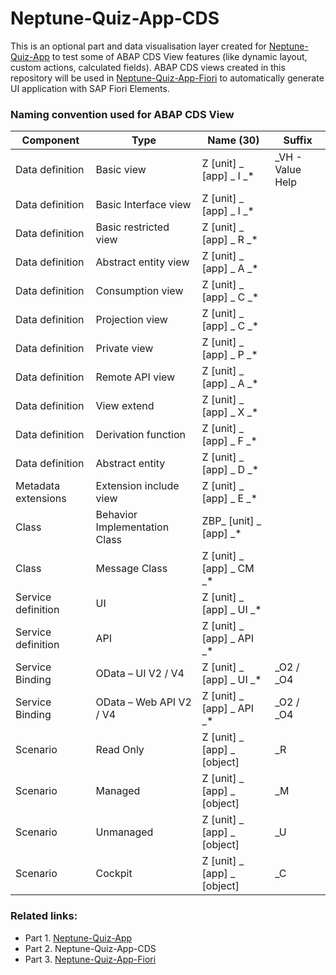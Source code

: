 # Neptune-Quiz-App-CDS
This is an optional part and data visualisation layer created for [Neptune-Quiz-App]( https://github.com/eborzykh/Neptune-Quiz-App) to test some of ABAP CDS View features (like dynamic layout, custom actions, calculated fields).
ABAP CDS views created in this repository will be used in [Neptune-Quiz-App-Fiori]( https://github.com/eborzykh/Neptune-Quiz-App-Fiori) to automatically generate UI application with SAP Fiori Elements.

### Naming convention used for ABAP CDS View

| Component | Type | Name (30) | Suffix |
| ---- | ---- | ---- | ---- |
| Data definition | Basic view | Z [unit] _ [app] _ I _* | _VH - Value Help |
| Data definition | Basic Interface view | Z [unit] _ [app] _ I _* |  |
| Data definition | Basic restricted view | Z [unit] _ [app] _ R _* |  |
| Data definition | Abstract entity view | Z [unit] _ [app] _ A _* |  |
| Data definition | Consumption view | Z [unit] _ [app] _ C _* |  |
| Data definition | Projection view | Z [unit] _ [app] _ C _* |  |
| Data definition | Private view | Z [unit] _ [app] _ P _* |  |
| Data definition | Remote API view | Z [unit] _ [app] _ A _* |  |
| Data definition | View extend | Z [unit] _ [app] _ X _* |  |
| Data definition | Derivation function | Z [unit] _ [app] _ F _* |  |
| Data definition | Abstract entity | Z [unit] _ [app] _ D _* |  |
| Metadata extensions | Extension include view | Z [unit] _ [app] _ E _* |  |
| Class | Behavior Implementation Class | ZBP_ [unit] _ [app] _* |  |
| Class | Message Class | Z [unit] _ [app] _ CM _* |  |
| Service definition | UI | Z [unit] _ [app] _ UI _* |  |
| Service definition | API | Z [unit] _ [app] _ API _* |  |
| Service Binding | OData – UI V2 / V4 | Z [unit] _ [app] _ UI _* | _O2 / _O4 |
| Service Binding | OData – Web API V2 / V4 | Z [unit] _ [app] _ API _* | _O2 / _O4 |
| Scenario | Read Only | Z [unit] _ [app] _ [object] | _R |
| Scenario | Managed | Z [unit] _ [app] _ [object] | _M |
| Scenario | Unmanaged | Z [unit] _ [app] _ [object] | _U |
| Scenario | Cockpit | Z [unit] _ [app] _ [object] | _C |

### Related links:

* Part 1. [Neptune-Quiz-App](https://github.com/eborzykh/Neptune-Quiz-App)
* Part 2. Neptune-Quiz-App-CDS
* Part 3. [Neptune-Quiz-App-Fiori](https://github.com/eborzykh/Neptune-Quiz-App-Fiori)
